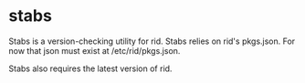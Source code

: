 # stabs

Stabs is a version-checking utility for rid. Stabs relies on rid's pkgs.json. For now that json must exist at /etc/rid/pkgs.json.

Stabs also requires the latest version of rid.
